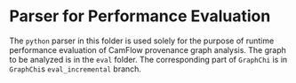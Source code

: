 # Parser for Performance Evaluation

The `python` parser in this folder is used solely for the purpose of runtime performance evaluation of CamFlow provenance graph analysis. 
The graph to be analyzed is in the `eval` folder.
The corresponding part of `GraphChi` is in `GraphChi`s `eval_incremental` branch.